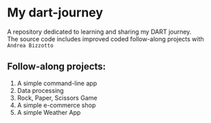 # My dart-journey
A repository dedicated to learning and sharing my DART journey. <br>
The source code includes improved coded follow-along projects with `Andrea Bizzotto`

## Follow-along projects:
<ol>
  <li>A simple command-line app</li>
  <li>Data processing</li>
<li>Rock, Paper, Scissors Game</li>
  <li>A simple e-commerce shop</li>
  <li>A simple Weather App</li>
</ol>
